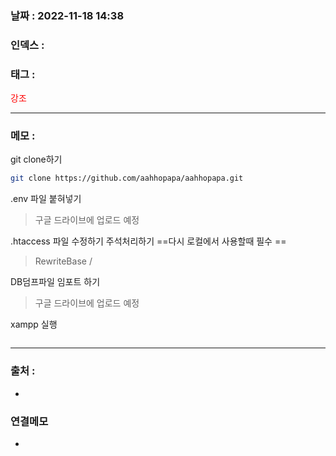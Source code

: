 ### 날짜 :  2022-11-18 14:38

### 인덱스 :

### 태그 :

<span style="color: red">강조</span>

----

### 메모 :

git clone하기
```bash
git clone https://github.com/aahhopapa/aahhopapa.git
```

.env 파일 붙혀넣기
> 구글 드라이브에 업로드 예정

.htaccess 파일 수정하기
주석처리하기  ==다시 로컬에서 사용할때 필수 ==
> RewriteBase /   

 
DB덤프파일 임포트 하기
> 구글 드라이브에 업로드 예정

xampp 실행

```php

```

> 

----
### 출처 :
-


### 연결메모
-








